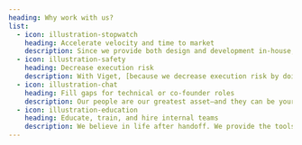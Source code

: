 ```yaml
---
heading: Why work with us?
list:
  - icon: illustration-stopwatch
    heading: Accelerate velocity and time to market
    description: Since we provide both design and development in-house, you can spend less time in handoff and more time on what matters.
  - icon: illustration-safety
    heading: Decrease execution risk
    description: With Viget, [because we decrease execution risk by doing x, this will probably be about this long], you can have confidence in your end product—whether we deploy it or you do.
  - icon: illustration-chat
    heading: Fill gaps for technical or co-founder roles
    description: Our people are our greatest asset—and they can be yours too. We provide staff augmentation so that your project can get off the ground no matter what stage you’re at.
  - icon: illustration-education
    heading: Educate, train, and hire internal teams
    description: We believe in life after handoff. We provide the tools and trainings necessary to ensure that you can sustain your high-quality product even after we leave it with you.
---
```

